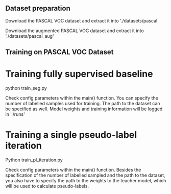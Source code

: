 ## Dataset preparation

Download the PASCAL VOC dataset and extract it into './datasets/pascal'

Download the augmented PASCAL VOC dataset and extract it into './datasets/pascal_aug'

## Training on PASCAL VOC Dataset
# Training fully supervised baseline
python train_seg.py

Check config parameters within the main() function. You can specify the number of labelled samples used for training. The path to the dataset can be specified as well. Model weights and training information will be logged in './runs'

# Training a single pseudo-label iteration
Python train_pl_iteration.py

Check config parameters within the main() function. Besides the specification of the number of labelled sampled and the path to the dataset, you also have to specify the path to the weights to the teacher model, which will be used to calculate pseudo-labels.
